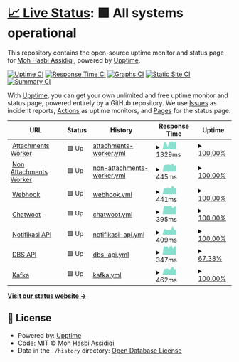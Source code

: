 # [📈 Live Status](https://demo.upptime.js.org): <!--live status--> **🟩 All systems operational**

This repository contains the open-source uptime monitor and status page for [Moh Hasbi Assidiqi](http://mohhasbias.github.com), powered by [Upptime](https://github.com/upptime/upptime).

[![Uptime CI](https://github.com/mohhasbias/cw-conn-status-page/workflows/Uptime%20CI/badge.svg)](https://github.com/mohhasbias/cw-conn-status-page/actions?query=workflow%3A%22Uptime+CI%22)
[![Response Time CI](https://github.com/mohhasbias/cw-conn-status-page/workflows/Response%20Time%20CI/badge.svg)](https://github.com/mohhasbias/cw-conn-status-page/actions?query=workflow%3A%22Response+Time+CI%22)
[![Graphs CI](https://github.com/mohhasbias/cw-conn-status-page/workflows/Graphs%20CI/badge.svg)](https://github.com/mohhasbias/cw-conn-status-page/actions?query=workflow%3A%22Graphs+CI%22)
[![Static Site CI](https://github.com/mohhasbias/cw-conn-status-page/workflows/Static%20Site%20CI/badge.svg)](https://github.com/mohhasbias/cw-conn-status-page/actions?query=workflow%3A%22Static+Site+CI%22)
[![Summary CI](https://github.com/mohhasbias/cw-conn-status-page/workflows/Summary%20CI/badge.svg)](https://github.com/mohhasbias/cw-conn-status-page/actions?query=workflow%3A%22Summary+CI%22)

With [Upptime](https://upptime.js.org), you can get your own unlimited and free uptime monitor and status page, powered entirely by a GitHub repository. We use [Issues](https://github.com/mohhasbias/cw-conn-status-page/issues) as incident reports, [Actions](https://github.com/mohhasbias/cw-conn-status-page/actions) as uptime monitors, and [Pages](https://demo.upptime.js.org) for the status page.

<!--start: status pages-->
<!-- This summary is generated by Upptime (https://github.com/upptime/upptime) -->
<!-- Do not edit this manually, your changes will be overwritten -->
<!-- prettier-ignore -->
| URL | Status | History | Response Time | Uptime |
| --- | ------ | ------- | ------------- | ------ |
| <img alt="" src="https://favicons.githubusercontent.com/cw-conn-heartbeat.vercel.app" height="13"> [Attachments Worker](https://cw-conn-heartbeat.vercel.app/api/only-attachments-beat) | 🟩 Up | [attachments-worker.yml](https://github.com/mohhasbias/cw-conn-status-page/commits/HEAD/history/attachments-worker.yml) | <details><summary><img alt="Response time graph" src="./graphs/attachments-worker/response-time-week.png" height="20"> 1329ms</summary><br><a href="https://mohhasbias.github.io/cw-conn-status-page/history/attachments-worker"><img alt="Response time 763" src="https://img.shields.io/endpoint?url=https%3A%2F%2Fraw.githubusercontent.com%2Fmohhasbias%2Fcw-conn-status-page%2FHEAD%2Fapi%2Fattachments-worker%2Fresponse-time.json"></a><br><a href="https://mohhasbias.github.io/cw-conn-status-page/history/attachments-worker"><img alt="24-hour response time 1626" src="https://img.shields.io/endpoint?url=https%3A%2F%2Fraw.githubusercontent.com%2Fmohhasbias%2Fcw-conn-status-page%2FHEAD%2Fapi%2Fattachments-worker%2Fresponse-time-day.json"></a><br><a href="https://mohhasbias.github.io/cw-conn-status-page/history/attachments-worker"><img alt="7-day response time 1329" src="https://img.shields.io/endpoint?url=https%3A%2F%2Fraw.githubusercontent.com%2Fmohhasbias%2Fcw-conn-status-page%2FHEAD%2Fapi%2Fattachments-worker%2Fresponse-time-week.json"></a><br><a href="https://mohhasbias.github.io/cw-conn-status-page/history/attachments-worker"><img alt="30-day response time 784" src="https://img.shields.io/endpoint?url=https%3A%2F%2Fraw.githubusercontent.com%2Fmohhasbias%2Fcw-conn-status-page%2FHEAD%2Fapi%2Fattachments-worker%2Fresponse-time-month.json"></a><br><a href="https://mohhasbias.github.io/cw-conn-status-page/history/attachments-worker"><img alt="1-year response time 763" src="https://img.shields.io/endpoint?url=https%3A%2F%2Fraw.githubusercontent.com%2Fmohhasbias%2Fcw-conn-status-page%2FHEAD%2Fapi%2Fattachments-worker%2Fresponse-time-year.json"></a></details> | <details><summary><a href="https://mohhasbias.github.io/cw-conn-status-page/history/attachments-worker">100.00%</a></summary><a href="https://mohhasbias.github.io/cw-conn-status-page/history/attachments-worker"><img alt="All-time uptime 99.91%" src="https://img.shields.io/endpoint?url=https%3A%2F%2Fraw.githubusercontent.com%2Fmohhasbias%2Fcw-conn-status-page%2FHEAD%2Fapi%2Fattachments-worker%2Fuptime.json"></a><br><a href="https://mohhasbias.github.io/cw-conn-status-page/history/attachments-worker"><img alt="24-hour uptime 100.00%" src="https://img.shields.io/endpoint?url=https%3A%2F%2Fraw.githubusercontent.com%2Fmohhasbias%2Fcw-conn-status-page%2FHEAD%2Fapi%2Fattachments-worker%2Fuptime-day.json"></a><br><a href="https://mohhasbias.github.io/cw-conn-status-page/history/attachments-worker"><img alt="7-day uptime 100.00%" src="https://img.shields.io/endpoint?url=https%3A%2F%2Fraw.githubusercontent.com%2Fmohhasbias%2Fcw-conn-status-page%2FHEAD%2Fapi%2Fattachments-worker%2Fuptime-week.json"></a><br><a href="https://mohhasbias.github.io/cw-conn-status-page/history/attachments-worker"><img alt="30-day uptime 100.00%" src="https://img.shields.io/endpoint?url=https%3A%2F%2Fraw.githubusercontent.com%2Fmohhasbias%2Fcw-conn-status-page%2FHEAD%2Fapi%2Fattachments-worker%2Fuptime-month.json"></a><br><a href="https://mohhasbias.github.io/cw-conn-status-page/history/attachments-worker"><img alt="1-year uptime 99.91%" src="https://img.shields.io/endpoint?url=https%3A%2F%2Fraw.githubusercontent.com%2Fmohhasbias%2Fcw-conn-status-page%2FHEAD%2Fapi%2Fattachments-worker%2Fuptime-year.json"></a></details>
| <img alt="" src="https://favicons.githubusercontent.com/cw-conn-heartbeat.vercel.app" height="13"> [Non Attachments Worker](https://cw-conn-heartbeat.vercel.app/api/skip-attachments-beat) | 🟩 Up | [non-attachments-worker.yml](https://github.com/mohhasbias/cw-conn-status-page/commits/HEAD/history/non-attachments-worker.yml) | <details><summary><img alt="Response time graph" src="./graphs/non-attachments-worker/response-time-week.png" height="20"> 445ms</summary><br><a href="https://mohhasbias.github.io/cw-conn-status-page/history/non-attachments-worker"><img alt="Response time 472" src="https://img.shields.io/endpoint?url=https%3A%2F%2Fraw.githubusercontent.com%2Fmohhasbias%2Fcw-conn-status-page%2FHEAD%2Fapi%2Fnon-attachments-worker%2Fresponse-time.json"></a><br><a href="https://mohhasbias.github.io/cw-conn-status-page/history/non-attachments-worker"><img alt="24-hour response time 421" src="https://img.shields.io/endpoint?url=https%3A%2F%2Fraw.githubusercontent.com%2Fmohhasbias%2Fcw-conn-status-page%2FHEAD%2Fapi%2Fnon-attachments-worker%2Fresponse-time-day.json"></a><br><a href="https://mohhasbias.github.io/cw-conn-status-page/history/non-attachments-worker"><img alt="7-day response time 445" src="https://img.shields.io/endpoint?url=https%3A%2F%2Fraw.githubusercontent.com%2Fmohhasbias%2Fcw-conn-status-page%2FHEAD%2Fapi%2Fnon-attachments-worker%2Fresponse-time-week.json"></a><br><a href="https://mohhasbias.github.io/cw-conn-status-page/history/non-attachments-worker"><img alt="30-day response time 467" src="https://img.shields.io/endpoint?url=https%3A%2F%2Fraw.githubusercontent.com%2Fmohhasbias%2Fcw-conn-status-page%2FHEAD%2Fapi%2Fnon-attachments-worker%2Fresponse-time-month.json"></a><br><a href="https://mohhasbias.github.io/cw-conn-status-page/history/non-attachments-worker"><img alt="1-year response time 472" src="https://img.shields.io/endpoint?url=https%3A%2F%2Fraw.githubusercontent.com%2Fmohhasbias%2Fcw-conn-status-page%2FHEAD%2Fapi%2Fnon-attachments-worker%2Fresponse-time-year.json"></a></details> | <details><summary><a href="https://mohhasbias.github.io/cw-conn-status-page/history/non-attachments-worker">100.00%</a></summary><a href="https://mohhasbias.github.io/cw-conn-status-page/history/non-attachments-worker"><img alt="All-time uptime 100.00%" src="https://img.shields.io/endpoint?url=https%3A%2F%2Fraw.githubusercontent.com%2Fmohhasbias%2Fcw-conn-status-page%2FHEAD%2Fapi%2Fnon-attachments-worker%2Fuptime.json"></a><br><a href="https://mohhasbias.github.io/cw-conn-status-page/history/non-attachments-worker"><img alt="24-hour uptime 100.00%" src="https://img.shields.io/endpoint?url=https%3A%2F%2Fraw.githubusercontent.com%2Fmohhasbias%2Fcw-conn-status-page%2FHEAD%2Fapi%2Fnon-attachments-worker%2Fuptime-day.json"></a><br><a href="https://mohhasbias.github.io/cw-conn-status-page/history/non-attachments-worker"><img alt="7-day uptime 100.00%" src="https://img.shields.io/endpoint?url=https%3A%2F%2Fraw.githubusercontent.com%2Fmohhasbias%2Fcw-conn-status-page%2FHEAD%2Fapi%2Fnon-attachments-worker%2Fuptime-week.json"></a><br><a href="https://mohhasbias.github.io/cw-conn-status-page/history/non-attachments-worker"><img alt="30-day uptime 100.00%" src="https://img.shields.io/endpoint?url=https%3A%2F%2Fraw.githubusercontent.com%2Fmohhasbias%2Fcw-conn-status-page%2FHEAD%2Fapi%2Fnon-attachments-worker%2Fuptime-month.json"></a><br><a href="https://mohhasbias.github.io/cw-conn-status-page/history/non-attachments-worker"><img alt="1-year uptime 100.00%" src="https://img.shields.io/endpoint?url=https%3A%2F%2Fraw.githubusercontent.com%2Fmohhasbias%2Fcw-conn-status-page%2FHEAD%2Fapi%2Fnon-attachments-worker%2Fuptime-year.json"></a></details>
| <img alt="" src="https://favicons.githubusercontent.com/cw-conn-heartbeat.vercel.app" height="13"> [Webhook](https://cw-conn-heartbeat.vercel.app/api/webhook-beat) | 🟩 Up | [webhook.yml](https://github.com/mohhasbias/cw-conn-status-page/commits/HEAD/history/webhook.yml) | <details><summary><img alt="Response time graph" src="./graphs/webhook/response-time-week.png" height="20"> 441ms</summary><br><a href="https://mohhasbias.github.io/cw-conn-status-page/history/webhook"><img alt="Response time 493" src="https://img.shields.io/endpoint?url=https%3A%2F%2Fraw.githubusercontent.com%2Fmohhasbias%2Fcw-conn-status-page%2FHEAD%2Fapi%2Fwebhook%2Fresponse-time.json"></a><br><a href="https://mohhasbias.github.io/cw-conn-status-page/history/webhook"><img alt="24-hour response time 439" src="https://img.shields.io/endpoint?url=https%3A%2F%2Fraw.githubusercontent.com%2Fmohhasbias%2Fcw-conn-status-page%2FHEAD%2Fapi%2Fwebhook%2Fresponse-time-day.json"></a><br><a href="https://mohhasbias.github.io/cw-conn-status-page/history/webhook"><img alt="7-day response time 441" src="https://img.shields.io/endpoint?url=https%3A%2F%2Fraw.githubusercontent.com%2Fmohhasbias%2Fcw-conn-status-page%2FHEAD%2Fapi%2Fwebhook%2Fresponse-time-week.json"></a><br><a href="https://mohhasbias.github.io/cw-conn-status-page/history/webhook"><img alt="30-day response time 482" src="https://img.shields.io/endpoint?url=https%3A%2F%2Fraw.githubusercontent.com%2Fmohhasbias%2Fcw-conn-status-page%2FHEAD%2Fapi%2Fwebhook%2Fresponse-time-month.json"></a><br><a href="https://mohhasbias.github.io/cw-conn-status-page/history/webhook"><img alt="1-year response time 493" src="https://img.shields.io/endpoint?url=https%3A%2F%2Fraw.githubusercontent.com%2Fmohhasbias%2Fcw-conn-status-page%2FHEAD%2Fapi%2Fwebhook%2Fresponse-time-year.json"></a></details> | <details><summary><a href="https://mohhasbias.github.io/cw-conn-status-page/history/webhook">100.00%</a></summary><a href="https://mohhasbias.github.io/cw-conn-status-page/history/webhook"><img alt="All-time uptime 99.04%" src="https://img.shields.io/endpoint?url=https%3A%2F%2Fraw.githubusercontent.com%2Fmohhasbias%2Fcw-conn-status-page%2FHEAD%2Fapi%2Fwebhook%2Fuptime.json"></a><br><a href="https://mohhasbias.github.io/cw-conn-status-page/history/webhook"><img alt="24-hour uptime 100.00%" src="https://img.shields.io/endpoint?url=https%3A%2F%2Fraw.githubusercontent.com%2Fmohhasbias%2Fcw-conn-status-page%2FHEAD%2Fapi%2Fwebhook%2Fuptime-day.json"></a><br><a href="https://mohhasbias.github.io/cw-conn-status-page/history/webhook"><img alt="7-day uptime 100.00%" src="https://img.shields.io/endpoint?url=https%3A%2F%2Fraw.githubusercontent.com%2Fmohhasbias%2Fcw-conn-status-page%2FHEAD%2Fapi%2Fwebhook%2Fuptime-week.json"></a><br><a href="https://mohhasbias.github.io/cw-conn-status-page/history/webhook"><img alt="30-day uptime 100.00%" src="https://img.shields.io/endpoint?url=https%3A%2F%2Fraw.githubusercontent.com%2Fmohhasbias%2Fcw-conn-status-page%2FHEAD%2Fapi%2Fwebhook%2Fuptime-month.json"></a><br><a href="https://mohhasbias.github.io/cw-conn-status-page/history/webhook"><img alt="1-year uptime 99.04%" src="https://img.shields.io/endpoint?url=https%3A%2F%2Fraw.githubusercontent.com%2Fmohhasbias%2Fcw-conn-status-page%2FHEAD%2Fapi%2Fwebhook%2Fuptime-year.json"></a></details>
| <img alt="" src="https://favicons.githubusercontent.com/dev-cw.hsi.id" height="13"> [Chatwoot](https://dev-cw.hsi.id) | 🟩 Up | [chatwoot.yml](https://github.com/mohhasbias/cw-conn-status-page/commits/HEAD/history/chatwoot.yml) | <details><summary><img alt="Response time graph" src="./graphs/chatwoot/response-time-week.png" height="20"> 395ms</summary><br><a href="https://mohhasbias.github.io/cw-conn-status-page/history/chatwoot"><img alt="Response time 628" src="https://img.shields.io/endpoint?url=https%3A%2F%2Fraw.githubusercontent.com%2Fmohhasbias%2Fcw-conn-status-page%2FHEAD%2Fapi%2Fchatwoot%2Fresponse-time.json"></a><br><a href="https://mohhasbias.github.io/cw-conn-status-page/history/chatwoot"><img alt="24-hour response time 390" src="https://img.shields.io/endpoint?url=https%3A%2F%2Fraw.githubusercontent.com%2Fmohhasbias%2Fcw-conn-status-page%2FHEAD%2Fapi%2Fchatwoot%2Fresponse-time-day.json"></a><br><a href="https://mohhasbias.github.io/cw-conn-status-page/history/chatwoot"><img alt="7-day response time 395" src="https://img.shields.io/endpoint?url=https%3A%2F%2Fraw.githubusercontent.com%2Fmohhasbias%2Fcw-conn-status-page%2FHEAD%2Fapi%2Fchatwoot%2Fresponse-time-week.json"></a><br><a href="https://mohhasbias.github.io/cw-conn-status-page/history/chatwoot"><img alt="30-day response time 414" src="https://img.shields.io/endpoint?url=https%3A%2F%2Fraw.githubusercontent.com%2Fmohhasbias%2Fcw-conn-status-page%2FHEAD%2Fapi%2Fchatwoot%2Fresponse-time-month.json"></a><br><a href="https://mohhasbias.github.io/cw-conn-status-page/history/chatwoot"><img alt="1-year response time 628" src="https://img.shields.io/endpoint?url=https%3A%2F%2Fraw.githubusercontent.com%2Fmohhasbias%2Fcw-conn-status-page%2FHEAD%2Fapi%2Fchatwoot%2Fresponse-time-year.json"></a></details> | <details><summary><a href="https://mohhasbias.github.io/cw-conn-status-page/history/chatwoot">100.00%</a></summary><a href="https://mohhasbias.github.io/cw-conn-status-page/history/chatwoot"><img alt="All-time uptime 100.00%" src="https://img.shields.io/endpoint?url=https%3A%2F%2Fraw.githubusercontent.com%2Fmohhasbias%2Fcw-conn-status-page%2FHEAD%2Fapi%2Fchatwoot%2Fuptime.json"></a><br><a href="https://mohhasbias.github.io/cw-conn-status-page/history/chatwoot"><img alt="24-hour uptime 100.00%" src="https://img.shields.io/endpoint?url=https%3A%2F%2Fraw.githubusercontent.com%2Fmohhasbias%2Fcw-conn-status-page%2FHEAD%2Fapi%2Fchatwoot%2Fuptime-day.json"></a><br><a href="https://mohhasbias.github.io/cw-conn-status-page/history/chatwoot"><img alt="7-day uptime 100.00%" src="https://img.shields.io/endpoint?url=https%3A%2F%2Fraw.githubusercontent.com%2Fmohhasbias%2Fcw-conn-status-page%2FHEAD%2Fapi%2Fchatwoot%2Fuptime-week.json"></a><br><a href="https://mohhasbias.github.io/cw-conn-status-page/history/chatwoot"><img alt="30-day uptime 100.00%" src="https://img.shields.io/endpoint?url=https%3A%2F%2Fraw.githubusercontent.com%2Fmohhasbias%2Fcw-conn-status-page%2FHEAD%2Fapi%2Fchatwoot%2Fuptime-month.json"></a><br><a href="https://mohhasbias.github.io/cw-conn-status-page/history/chatwoot"><img alt="1-year uptime 100.00%" src="https://img.shields.io/endpoint?url=https%3A%2F%2Fraw.githubusercontent.com%2Fmohhasbias%2Fcw-conn-status-page%2FHEAD%2Fapi%2Fchatwoot%2Fuptime-year.json"></a></details>
| <img alt="" src="https://favicons.githubusercontent.com/notifikasi.hsi.id" height="13"> [Notifikasi API](https://notifikasi.hsi.id/ping) | 🟩 Up | [notifikasi-api.yml](https://github.com/mohhasbias/cw-conn-status-page/commits/HEAD/history/notifikasi-api.yml) | <details><summary><img alt="Response time graph" src="./graphs/notifikasi-api/response-time-week.png" height="20"> 409ms</summary><br><a href="https://mohhasbias.github.io/cw-conn-status-page/history/notifikasi-api"><img alt="Response time 360" src="https://img.shields.io/endpoint?url=https%3A%2F%2Fraw.githubusercontent.com%2Fmohhasbias%2Fcw-conn-status-page%2FHEAD%2Fapi%2Fnotifikasi-api%2Fresponse-time.json"></a><br><a href="https://mohhasbias.github.io/cw-conn-status-page/history/notifikasi-api"><img alt="24-hour response time 355" src="https://img.shields.io/endpoint?url=https%3A%2F%2Fraw.githubusercontent.com%2Fmohhasbias%2Fcw-conn-status-page%2FHEAD%2Fapi%2Fnotifikasi-api%2Fresponse-time-day.json"></a><br><a href="https://mohhasbias.github.io/cw-conn-status-page/history/notifikasi-api"><img alt="7-day response time 409" src="https://img.shields.io/endpoint?url=https%3A%2F%2Fraw.githubusercontent.com%2Fmohhasbias%2Fcw-conn-status-page%2FHEAD%2Fapi%2Fnotifikasi-api%2Fresponse-time-week.json"></a><br><a href="https://mohhasbias.github.io/cw-conn-status-page/history/notifikasi-api"><img alt="30-day response time 357" src="https://img.shields.io/endpoint?url=https%3A%2F%2Fraw.githubusercontent.com%2Fmohhasbias%2Fcw-conn-status-page%2FHEAD%2Fapi%2Fnotifikasi-api%2Fresponse-time-month.json"></a><br><a href="https://mohhasbias.github.io/cw-conn-status-page/history/notifikasi-api"><img alt="1-year response time 360" src="https://img.shields.io/endpoint?url=https%3A%2F%2Fraw.githubusercontent.com%2Fmohhasbias%2Fcw-conn-status-page%2FHEAD%2Fapi%2Fnotifikasi-api%2Fresponse-time-year.json"></a></details> | <details><summary><a href="https://mohhasbias.github.io/cw-conn-status-page/history/notifikasi-api">100.00%</a></summary><a href="https://mohhasbias.github.io/cw-conn-status-page/history/notifikasi-api"><img alt="All-time uptime 99.98%" src="https://img.shields.io/endpoint?url=https%3A%2F%2Fraw.githubusercontent.com%2Fmohhasbias%2Fcw-conn-status-page%2FHEAD%2Fapi%2Fnotifikasi-api%2Fuptime.json"></a><br><a href="https://mohhasbias.github.io/cw-conn-status-page/history/notifikasi-api"><img alt="24-hour uptime 100.00%" src="https://img.shields.io/endpoint?url=https%3A%2F%2Fraw.githubusercontent.com%2Fmohhasbias%2Fcw-conn-status-page%2FHEAD%2Fapi%2Fnotifikasi-api%2Fuptime-day.json"></a><br><a href="https://mohhasbias.github.io/cw-conn-status-page/history/notifikasi-api"><img alt="7-day uptime 100.00%" src="https://img.shields.io/endpoint?url=https%3A%2F%2Fraw.githubusercontent.com%2Fmohhasbias%2Fcw-conn-status-page%2FHEAD%2Fapi%2Fnotifikasi-api%2Fuptime-week.json"></a><br><a href="https://mohhasbias.github.io/cw-conn-status-page/history/notifikasi-api"><img alt="30-day uptime 99.97%" src="https://img.shields.io/endpoint?url=https%3A%2F%2Fraw.githubusercontent.com%2Fmohhasbias%2Fcw-conn-status-page%2FHEAD%2Fapi%2Fnotifikasi-api%2Fuptime-month.json"></a><br><a href="https://mohhasbias.github.io/cw-conn-status-page/history/notifikasi-api"><img alt="1-year uptime 99.98%" src="https://img.shields.io/endpoint?url=https%3A%2F%2Fraw.githubusercontent.com%2Fmohhasbias%2Fcw-conn-status-page%2FHEAD%2Fapi%2Fnotifikasi-api%2Fuptime-year.json"></a></details>
| <img alt="" src="https://favicons.githubusercontent.com/dbs.hsi.id" height="13"> [DBS API](https://dbs.hsi.id/SubGroupModuleAdmin/getAdminByGroupNip/test/test) | 🟩 Up | [dbs-api.yml](https://github.com/mohhasbias/cw-conn-status-page/commits/HEAD/history/dbs-api.yml) | <details><summary><img alt="Response time graph" src="./graphs/dbs-api/response-time-week.png" height="20"> 347ms</summary><br><a href="https://mohhasbias.github.io/cw-conn-status-page/history/dbs-api"><img alt="Response time 689" src="https://img.shields.io/endpoint?url=https%3A%2F%2Fraw.githubusercontent.com%2Fmohhasbias%2Fcw-conn-status-page%2FHEAD%2Fapi%2Fdbs-api%2Fresponse-time.json"></a><br><a href="https://mohhasbias.github.io/cw-conn-status-page/history/dbs-api"><img alt="24-hour response time 377" src="https://img.shields.io/endpoint?url=https%3A%2F%2Fraw.githubusercontent.com%2Fmohhasbias%2Fcw-conn-status-page%2FHEAD%2Fapi%2Fdbs-api%2Fresponse-time-day.json"></a><br><a href="https://mohhasbias.github.io/cw-conn-status-page/history/dbs-api"><img alt="7-day response time 347" src="https://img.shields.io/endpoint?url=https%3A%2F%2Fraw.githubusercontent.com%2Fmohhasbias%2Fcw-conn-status-page%2FHEAD%2Fapi%2Fdbs-api%2Fresponse-time-week.json"></a><br><a href="https://mohhasbias.github.io/cw-conn-status-page/history/dbs-api"><img alt="30-day response time 394" src="https://img.shields.io/endpoint?url=https%3A%2F%2Fraw.githubusercontent.com%2Fmohhasbias%2Fcw-conn-status-page%2FHEAD%2Fapi%2Fdbs-api%2Fresponse-time-month.json"></a><br><a href="https://mohhasbias.github.io/cw-conn-status-page/history/dbs-api"><img alt="1-year response time 689" src="https://img.shields.io/endpoint?url=https%3A%2F%2Fraw.githubusercontent.com%2Fmohhasbias%2Fcw-conn-status-page%2FHEAD%2Fapi%2Fdbs-api%2Fresponse-time-year.json"></a></details> | <details><summary><a href="https://mohhasbias.github.io/cw-conn-status-page/history/dbs-api">67.38%</a></summary><a href="https://mohhasbias.github.io/cw-conn-status-page/history/dbs-api"><img alt="All-time uptime 94.64%" src="https://img.shields.io/endpoint?url=https%3A%2F%2Fraw.githubusercontent.com%2Fmohhasbias%2Fcw-conn-status-page%2FHEAD%2Fapi%2Fdbs-api%2Fuptime.json"></a><br><a href="https://mohhasbias.github.io/cw-conn-status-page/history/dbs-api"><img alt="24-hour uptime 100.00%" src="https://img.shields.io/endpoint?url=https%3A%2F%2Fraw.githubusercontent.com%2Fmohhasbias%2Fcw-conn-status-page%2FHEAD%2Fapi%2Fdbs-api%2Fuptime-day.json"></a><br><a href="https://mohhasbias.github.io/cw-conn-status-page/history/dbs-api"><img alt="7-day uptime 67.38%" src="https://img.shields.io/endpoint?url=https%3A%2F%2Fraw.githubusercontent.com%2Fmohhasbias%2Fcw-conn-status-page%2FHEAD%2Fapi%2Fdbs-api%2Fuptime-week.json"></a><br><a href="https://mohhasbias.github.io/cw-conn-status-page/history/dbs-api"><img alt="30-day uptime 92.49%" src="https://img.shields.io/endpoint?url=https%3A%2F%2Fraw.githubusercontent.com%2Fmohhasbias%2Fcw-conn-status-page%2FHEAD%2Fapi%2Fdbs-api%2Fuptime-month.json"></a><br><a href="https://mohhasbias.github.io/cw-conn-status-page/history/dbs-api"><img alt="1-year uptime 94.64%" src="https://img.shields.io/endpoint?url=https%3A%2F%2Fraw.githubusercontent.com%2Fmohhasbias%2Fcw-conn-status-page%2FHEAD%2Fapi%2Fdbs-api%2Fuptime-year.json"></a></details>
| <img alt="" src="https://favicons.githubusercontent.com/cw-conn-heartbeat.vercel.app" height="13"> [Kafka](https://cw-conn-heartbeat.vercel.app/api/kafka) | 🟩 Up | [kafka.yml](https://github.com/mohhasbias/cw-conn-status-page/commits/HEAD/history/kafka.yml) | <details><summary><img alt="Response time graph" src="./graphs/kafka/response-time-week.png" height="20"> 462ms</summary><br><a href="https://mohhasbias.github.io/cw-conn-status-page/history/kafka"><img alt="Response time 528" src="https://img.shields.io/endpoint?url=https%3A%2F%2Fraw.githubusercontent.com%2Fmohhasbias%2Fcw-conn-status-page%2FHEAD%2Fapi%2Fkafka%2Fresponse-time.json"></a><br><a href="https://mohhasbias.github.io/cw-conn-status-page/history/kafka"><img alt="24-hour response time 441" src="https://img.shields.io/endpoint?url=https%3A%2F%2Fraw.githubusercontent.com%2Fmohhasbias%2Fcw-conn-status-page%2FHEAD%2Fapi%2Fkafka%2Fresponse-time-day.json"></a><br><a href="https://mohhasbias.github.io/cw-conn-status-page/history/kafka"><img alt="7-day response time 462" src="https://img.shields.io/endpoint?url=https%3A%2F%2Fraw.githubusercontent.com%2Fmohhasbias%2Fcw-conn-status-page%2FHEAD%2Fapi%2Fkafka%2Fresponse-time-week.json"></a><br><a href="https://mohhasbias.github.io/cw-conn-status-page/history/kafka"><img alt="30-day response time 477" src="https://img.shields.io/endpoint?url=https%3A%2F%2Fraw.githubusercontent.com%2Fmohhasbias%2Fcw-conn-status-page%2FHEAD%2Fapi%2Fkafka%2Fresponse-time-month.json"></a><br><a href="https://mohhasbias.github.io/cw-conn-status-page/history/kafka"><img alt="1-year response time 528" src="https://img.shields.io/endpoint?url=https%3A%2F%2Fraw.githubusercontent.com%2Fmohhasbias%2Fcw-conn-status-page%2FHEAD%2Fapi%2Fkafka%2Fresponse-time-year.json"></a></details> | <details><summary><a href="https://mohhasbias.github.io/cw-conn-status-page/history/kafka">100.00%</a></summary><a href="https://mohhasbias.github.io/cw-conn-status-page/history/kafka"><img alt="All-time uptime 99.63%" src="https://img.shields.io/endpoint?url=https%3A%2F%2Fraw.githubusercontent.com%2Fmohhasbias%2Fcw-conn-status-page%2FHEAD%2Fapi%2Fkafka%2Fuptime.json"></a><br><a href="https://mohhasbias.github.io/cw-conn-status-page/history/kafka"><img alt="24-hour uptime 100.00%" src="https://img.shields.io/endpoint?url=https%3A%2F%2Fraw.githubusercontent.com%2Fmohhasbias%2Fcw-conn-status-page%2FHEAD%2Fapi%2Fkafka%2Fuptime-day.json"></a><br><a href="https://mohhasbias.github.io/cw-conn-status-page/history/kafka"><img alt="7-day uptime 100.00%" src="https://img.shields.io/endpoint?url=https%3A%2F%2Fraw.githubusercontent.com%2Fmohhasbias%2Fcw-conn-status-page%2FHEAD%2Fapi%2Fkafka%2Fuptime-week.json"></a><br><a href="https://mohhasbias.github.io/cw-conn-status-page/history/kafka"><img alt="30-day uptime 100.00%" src="https://img.shields.io/endpoint?url=https%3A%2F%2Fraw.githubusercontent.com%2Fmohhasbias%2Fcw-conn-status-page%2FHEAD%2Fapi%2Fkafka%2Fuptime-month.json"></a><br><a href="https://mohhasbias.github.io/cw-conn-status-page/history/kafka"><img alt="1-year uptime 99.63%" src="https://img.shields.io/endpoint?url=https%3A%2F%2Fraw.githubusercontent.com%2Fmohhasbias%2Fcw-conn-status-page%2FHEAD%2Fapi%2Fkafka%2Fuptime-year.json"></a></details>

<!--end: status pages-->

[**Visit our status website →**](https://demo.upptime.js.org)

## 📄 License

- Powered by: [Upptime](https://github.com/upptime/upptime)
- Code: [MIT](./LICENSE) © [Moh Hasbi Assidiqi](http://mohhasbias.github.com)
- Data in the `./history` directory: [Open Database License](https://opendatacommons.org/licenses/odbl/1-0/)
